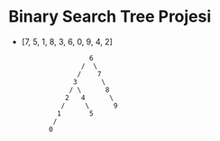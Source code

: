 # Binary Search Tree Projesi
* [7, 5, 1, 8, 3, 6, 0, 9, 4, 2]
```
                    6
                  /  \
                 /    7
                3      \
               / \      8
              2   4      \
             /     \      9
            1       5
           /
          0      
```